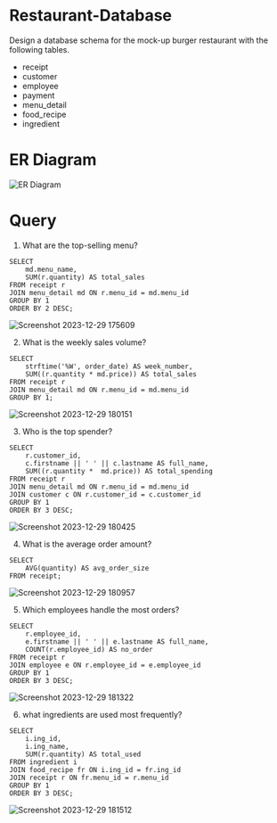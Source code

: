 # Restaurant-Database

Design a database schema for the mock-up burger restaurant with the following tables.
- receipt
- customer
- employee
- payment
- menu_detail
- food_recipe
- ingredient

# ER Diagram
![ER Diagram](https://github.com/pantakanch/Restaurant-Database/assets/113978334/8641a336-4adf-419a-b57d-4225a67ba84b)

# Query
1. What are the top-selling menu?

```
SELECT
	md.menu_name,
	SUM(r.quantity) AS total_sales
FROM receipt r 
JOIN menu_detail md ON r.menu_id = md.menu_id
GROUP BY 1
ORDER BY 2 DESC;
```
![Screenshot 2023-12-29 175609](https://github.com/pantakanch/Restaurant-Database/assets/113978334/d2e05fa6-be88-40d4-92f9-eeaf34a22089)

2. What is the weekly sales volume?

```
SELECT 
	strftime('%W', order_date) AS week_number,
	SUM((r.quantity * md.price)) AS total_sales
FROM receipt r
JOIN menu_detail md ON r.menu_id = md.menu_id
GROUP BY 1;
```
![Screenshot 2023-12-29 180151](https://github.com/pantakanch/Restaurant-Database/assets/113978334/9e7993fe-5d71-45d5-a6db-2e78a88f81cb)

3. Who is the top spender?

```
SELECT
	r.customer_id,
	c.firstname || ' ' || c.lastname AS full_name,
	SUM((r.quantity *  md.price)) AS total_spending
FROM receipt r
JOIN menu_detail md ON r.menu_id = md.menu_id
JOIN customer c ON r.customer_id = c.customer_id
GROUP BY 1
ORDER BY 3 DESC;
```

![Screenshot 2023-12-29 180425](https://github.com/pantakanch/Restaurant-Database/assets/113978334/0365c625-f185-4f58-bc2f-aac5019b78b9)

4. What is the average order amount?

```
SELECT
	AVG(quantity) AS avg_order_size
FROM receipt;
```

![Screenshot 2023-12-29 180957](https://github.com/pantakanch/Restaurant-Database/assets/113978334/8830b5b4-7dde-439e-b5bb-7e7baa38b339)

5. Which employees handle the most orders?

```
SELECT
	r.employee_id,
	e.firstname || ' ' || e.lastname AS full_name,
	COUNT(r.employee_id) AS no_order
FROM receipt r
JOIN employee e ON r.employee_id = e.employee_id
GROUP BY 1
ORDER BY 3 DESC;
```

![Screenshot 2023-12-29 181322](https://github.com/pantakanch/Restaurant-Database/assets/113978334/0fb6c5f0-e2a4-40e4-81e3-c4daa96c13ae)

6. what ingredients are used most frequently?

```
SELECT
    i.ing_id,
    i.ing_name,
    SUM(r.quantity) AS total_used
FROM ingredient i
JOIN food_recipe fr ON i.ing_id = fr.ing_id
JOIN receipt r ON fr.menu_id = r.menu_id
GROUP BY 1
ORDER BY 3 DESC;
```

![Screenshot 2023-12-29 181512](https://github.com/pantakanch/Restaurant-Database/assets/113978334/651180e7-4579-4035-9e70-9344109a4312)

